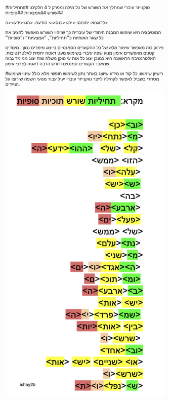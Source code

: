 #טוקנייזר עיברי שמחלץ את השורש של כל מילה ומפרק ל 4 חלקים:
##תחיליות
##שורש
##אמצעיות
##סופיות

לדוגמא:
יתכנסו
<ית><כנס<ו>
הודעה:
<הו><ידע><ה>

המוטיבציה היא שימוש המבנה היחודי של עיברית כך שזיהוי השורש מאפשר להציב את כל שאר האותיות כ״תחיליות״, ״אמצעיות״ ו״סופיות״

פירוק כזה מאפשר שימור מלא של כל ההקשרים הסמנטיים בייצוג מימדים נמוך. מימדים קטנים מאפשרים אימון מנוע שפה עיברי בשימוש מעט דאטה יחסית לאלטרנטיבות. האלטרנטיבה הראשונה היא כמובן יצוג כל אות עי טוקן משלה שזה יצוג ממימד גבוה שמאבד הקשרים סמנטים ודורש הרבה דאטה לצרכי אימון.

#רישיון שימוש: כל קוד או מידע שיוצג באתר נתון לשימוש חופשי מלא כולל שינוי ושימוש מסחרי בשביל לאפשר לקהילה לייצר טוקנייזר עיברי יעיל עבור מנועי השפה שירוצו על הניידים.

![דוגמאת לפירוק](images/shorechnizer2b.png)
